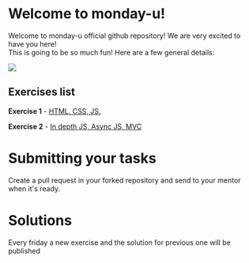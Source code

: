 # Welcome to monday-u!

Welcome to monday-u official github repository! We are very excited to have you here!  
This is going to be so much fun! Here are a few general details:

![](https://i.ytimg.com/vi/6_zFLsW7z2E/maxresdefault.jpg)

## Exercises list

**Exercise 1** - [HTML, CSS, JS.](https://github.com/monday-u-com/monday-u-exercises/tree/master/src/ex1)

**Exercise 2** - [In depth JS, Async JS, MVC](https://github.com/monday-u-com/monday-u-exercises/tree/master/src/ex2)

# Submitting your tasks
Create a pull request in your forked repository and send to your mentor when it's ready.

# Solutions

Every friday a new exercise and the solution for previous one will be published
